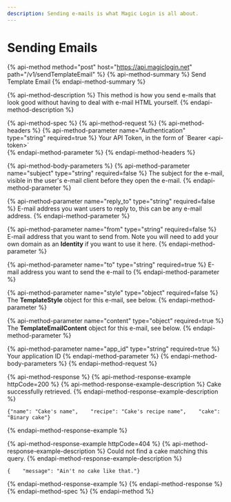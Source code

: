 ```yaml
---
description: Sending e-mails is what Magic Login is all about.
---
```


# Sending Emails

{% api-method method="post" host="https://api.magiclogin.net" path="/v1/sendTemplateEmail" %}
{% api-method-summary %}
Send Template Email
{% endapi-method-summary %}

{% api-method-description %}
This method is how you send e-mails that look good without having to deal with e-mail HTML yourself.
{% endapi-method-description %}

{% api-method-spec %}
{% api-method-request %}
{% api-method-headers %}
{% api-method-parameter name="Authentication" type="string" required=true %}
Your API Token, in the form of \`Bearer &lt;api-token&gt;\`  
{% endapi-method-parameter %}
{% endapi-method-headers %}

{% api-method-body-parameters %}
{% api-method-parameter name="subject" type="string" required=false %}
The subject for the e-mail, visible in the user's e-mail client before they open the e-mail.
{% endapi-method-parameter %}

{% api-method-parameter name="reply\_to" type="string" required=false %}
E-mail address you want users to reply to, this can be any e-mail address.
{% endapi-method-parameter %}

{% api-method-parameter name="from" type="string" required=false %}
E-mail address that you want to send from. Note you will need to add your own domain as an **Identity** if you want to use it here.
{% endapi-method-parameter %}

{% api-method-parameter name="to" type="string" required=true %}
E-mail address you want to send the e-mail to
{% endapi-method-parameter %}

{% api-method-parameter name="style" type="object" required=false %}
The **TemplateStyle** object for this e-mail, see below.
{% endapi-method-parameter %}

{% api-method-parameter name="content" type="object" required=true %}
The **TemplateEmailContent** object for this e-mail, see below.
{% endapi-method-parameter %}

{% api-method-parameter name="app\_id" type="string" required=true %}
Your application ID
{% endapi-method-parameter %}
{% endapi-method-body-parameters %}
{% endapi-method-request %}

{% api-method-response %}
{% api-method-response-example httpCode=200 %}
{% api-method-response-example-description %}
Cake successfully retrieved.
{% endapi-method-response-example-description %}

```
{"name": "Cake's name",    "recipe": "Cake's recipe name",    "cake": "Binary cake"}
```
{% endapi-method-response-example %}

{% api-method-response-example httpCode=404 %}
{% api-method-response-example-description %}
Could not find a cake matching this query.
{% endapi-method-response-example-description %}

```
{    "message": "Ain't no cake like that."}
```
{% endapi-method-response-example %}
{% endapi-method-response %}
{% endapi-method-spec %}
{% endapi-method %}



